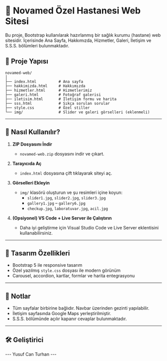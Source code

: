
# 🏥 Novamed Özel Hastanesi Web Sitesi

Bu proje, Bootstrap kullanılarak hazırlanmış bir sağlık kurumu (hastane) web sitesidir. İçerisinde Ana Sayfa, Hakkımızda, Hizmetler, Galeri, İletişim ve S.S.S. bölümleri bulunmaktadır.

## 📁 Proje Yapısı

```
novamed-web/
│
├── index.html          # Ana sayfa
├── hakkimizda.html     # Hakkımızda
├── hizmetler.html      # Hizmetlerimiz
├── galeri.html         # Fotoğraf galerisi
├── iletisim.html       # İletişim formu ve harita
├── sss.html            # Sıkça sorulan sorular
├── style.css           # Özel stiller
└── img/                # Slider ve galeri görselleri (eklenmeli)
```

---

## 🚀 Nasıl Kullanılır?

1. **ZIP Dosyasını İndir**
   - `novamed-web.zip` dosyasını indir ve çıkart.

2. **Tarayıcıda Aç**
   - `index.html` dosyasına çift tıklayarak siteyi aç.

3. **Görselleri Ekleyin**
   - `img/` klasörü oluşturun ve şu resimleri içine koyun:
     - `slider1.jpg`, `slider2.jpg`, `slider3.jpg`
     - `gallery1.jpg` – `gallery6.jpg`
     - `checkup.jpg`, `laboratuvar.jpg`, `acil.jpg`

4. **(Opsiyonel) VS Code + Live Server ile Çalıştırın**
   - Daha iyi geliştirme için Visual Studio Code ve Live Server eklentisini kullanabilirsiniz.

---

## 🎨 Tasarım Özellikleri

- Bootstrap 5 ile responsive tasarım
- Özel yazılmış `style.css` dosyası ile modern görünüm
- Carousel, accordion, kartlar, formlar ve harita entegrasyonu

---

## 📌 Notlar

- Tüm sayfalar birbirine bağlıdır. Navbar üzerinden gezinti yapılabilir.
- İletişim sayfasında Google Maps yerleştirilmiştir.
- S.S.S. bölümünde açılır kapanır cevaplar bulunmaktadır.

---

## 🛠️ Geliştirici

--- Yusuf Can Turhan ---
